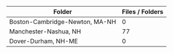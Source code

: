 | Folder                         |   Files / Folders |
|--------------------------------|-------------------|
| Boston-Cambridge-Newton, MA-NH |                 0 |
| Manchester-Nashua, NH          |                77 |
| Dover-Durham, NH-ME            |                 0 |
